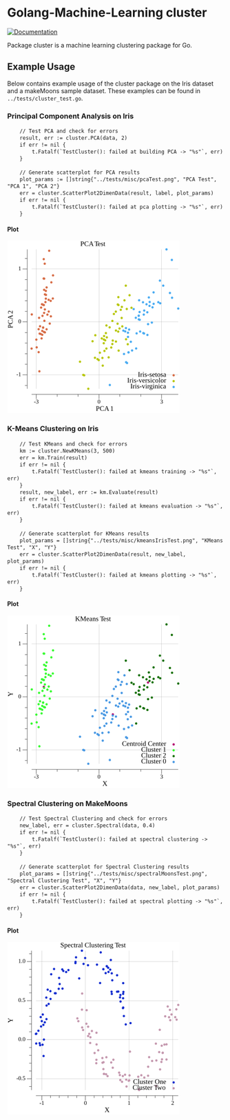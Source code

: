 # Golang-Machine-Learning cluster

[![Documentation](https://img.shields.io/badge/documentation-GoDoc-blue.svg)](https://pkg.go.dev/github.com/thadUra/Golang-Machine-Learning/clustering)

Package cluster is a machine learning clustering package for Go.

## Example Usage

Below contains example usage of the cluster package on the Iris dataset and a makeMoons sample dataset. These examples can be found in `../tests/cluster_test.go`.

### Principal Component Analysis on Iris
```
    // Test PCA and check for errors
	result, err := cluster.PCA(data, 2)
	if err != nil {
		t.Fatalf(`TestCluster(): failed at building PCA -> "%s"`, err)
	}

	// Generate scatterplot for PCA results
	plot_params := []string{"../tests/misc/pcaTest.png", "PCA Test", "PCA 1", "PCA 2"}
	err = cluster.ScatterPlot2DimenData(result, label, plot_params)
	if err != nil {
		t.Fatalf(`TestCluster(): failed at pca plotting -> "%s"`, err)
	}
```

#### Plot
![Principal Component Analysis Example](../tests/misc/pcaTest.png "Principal Component Analysis Example")

### K-Means Clustering on Iris
```
    // Test KMeans and check for errors
	km := cluster.NewKMeans(3, 500)
	err = km.Train(result)
	if err != nil {
		t.Fatalf(`TestCluster(): failed at kmeans training -> "%s"`, err)
	}
	result, new_label, err := km.Evaluate(result)
	if err != nil {
		t.Fatalf(`TestCluster(): failed at kmeans evaluation -> "%s"`, err)
	}

	// Generate scatterplot for KMeans results
	plot_params = []string{"../tests/misc/kmeansIrisTest.png", "KMeans Test", "X", "Y"}
	err = cluster.ScatterPlot2DimenData(result, new_label, plot_params)
	if err != nil {
		t.Fatalf(`TestCluster(): failed at kmeans plotting -> "%s"`, err)
	}
```

#### Plot
![K-Means Clustering on Iris](../tests/misc/kmeansIrisTest.png "K-Means Clustering on Iris")


### Spectral Clustering on MakeMoons
```
    // Test Spectral Clustering and check for errors
	new_label, err = cluster.Spectral(data, 0.4)
	if err != nil {
		t.Fatalf(`TestCluster(): failed at spectral clustering -> "%s"`, err)
	}

	// Generate scatterplot for Spectral Clustering results
	plot_params = []string{"../tests/misc/spectralMoonsTest.png", "Spectral Clustering Test", "X", "Y"}
	err = cluster.ScatterPlot2DimenData(data, new_label, plot_params)
	if err != nil {
		t.Fatalf(`TestCluster(): failed at spectral plotting -> "%s"`, err)
	}
```

#### Plot
![Spectral Clustering on MakeMoons](../tests/misc/spectralMoonsTest.png "Spectral Clustering on MakeMoons")